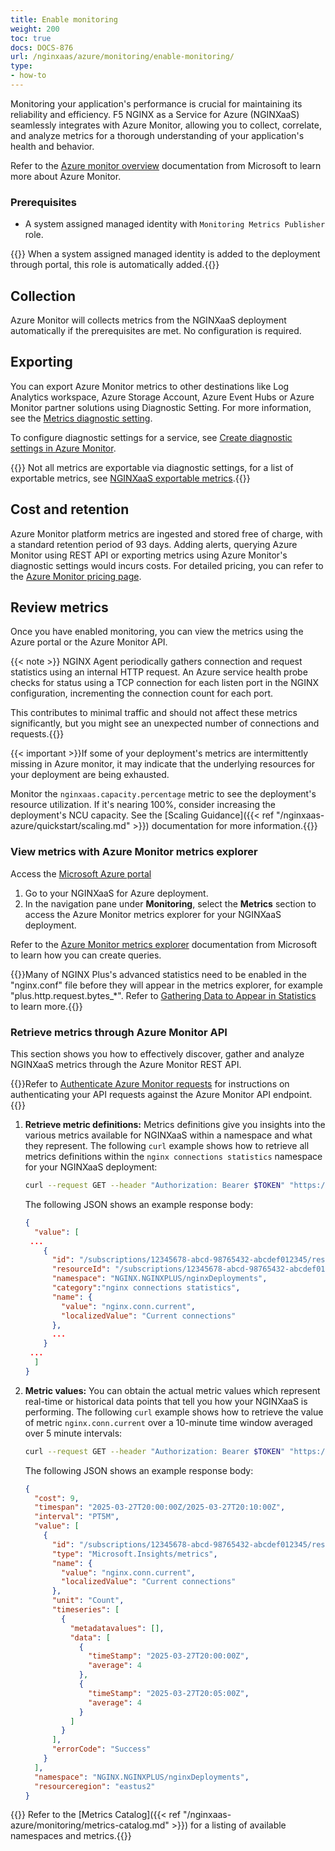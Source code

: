 ```yaml
---
title: Enable monitoring
weight: 200
toc: true
docs: DOCS-876
url: /nginxaas/azure/monitoring/enable-monitoring/
type:
- how-to
---
```


Monitoring your application's performance is crucial for maintaining its reliability and efficiency. F5 NGINX as a Service for Azure (NGINXaaS) seamlessly integrates with Azure Monitor, allowing you to collect, correlate, and analyze metrics for a thorough understanding of your application's health and behavior.

Refer to the [Azure monitor overview](https://docs.microsoft.com/en-us/azure/azure-monitor/overview) documentation from Microsoft to learn more about Azure Monitor.

### Prerequisites

- A system assigned managed identity with `Monitoring Metrics Publisher` role.

{{<note>}} When a system assigned managed identity is added to the deployment through portal, this role is automatically added.{{</note>}}

## Collection

Azure Monitor will collects metrics from the NGINXaaS deployment automatically if the prerequisites are met. No configuration is required.

## Exporting
You can export Azure Monitor metrics to other destinations like Log Analytics workspace, Azure Storage Account, Azure Event Hubs or Azure Monitor partner solutions using Diagnostic Setting. For more information, see the [Metrics diagnostic setting](https://learn.microsoft.com/en-us/azure/azure-monitor/essentials/diagnostic-settings).

To configure diagnostic settings for a service, see [Create diagnostic settings in Azure Monitor](https://learn.microsoft.com/en-us/azure/azure-monitor/essentials/create-diagnostic-settings).

{{<note>}} Not all metrics are exportable via diagnostic settings, for a list of exportable metrics, see [NGINXaaS exportable metrics](https://learn.microsoft.com/en-us/azure/azure-monitor/reference/supported-metrics/nginx-nginxplus-nginxdeployments-metrics).{{</note>}}


## Cost and retention
Azure Monitor platform metrics are ingested and stored free of charge, with a standard retention period of 93 days. Adding alerts, querying Azure Monitor using REST API or exporting metrics using Azure Monitor's diagnostic settings would incurs costs. For detailed pricing, you can refer to the [Azure Monitor pricing page](https://azure.microsoft.com/en-us/pricing/details/monitor/).


## Review metrics

Once you have enabled monitoring, you can view the metrics using the Azure portal or the Azure Monitor API.

{{< note >}} NGINX Agent periodically gathers connection and request statistics using an internal HTTP request. An Azure service health probe checks for status using a TCP connection for each listen port in the NGINX configuration, incrementing the connection count for each port.

This contributes to minimal traffic and should not affect these metrics significantly, but you might see an unexpected number of connections and requests.{{</note>}}

{{< important >}}If some of your deployment's metrics are intermittently missing in Azure monitor, it may indicate that the underlying resources for your deployment are being exhausted.

Monitor the `nginxaas.capacity.percentage` metric to see the deployment's resource utilization. If it's nearing 100%, consider increasing the deployment's NCU capacity. See the [Scaling Guidance]({{< ref "/nginxaas-azure/quickstart/scaling.md" >}}) documentation for more information.{{</important>}}

### View metrics with Azure Monitor metrics explorer

Access the [Microsoft Azure portal](https://portal.azure.com)

1. Go to your NGINXaaS for Azure deployment.
2. In the navigation pane under **Monitoring**, select the **Metrics** section to access the Azure Monitor metrics explorer for your NGINXaaS deployment.

Refer to the [Azure Monitor metrics explorer](https://docs.microsoft.com/en-us/azure/azure-monitor/essentials/metrics-getting-started) documentation from Microsoft to learn how you can create queries.

{{<note>}}Many of NGINX Plus's advanced statistics need to be enabled in the "nginx.conf" file before they will appear in the metrics explorer, for example "plus.http.request.bytes_*". Refer to [Gathering Data to Appear in Statistics](https://docs.nginx.com/nginx/admin-guide/monitoring/live-activity-monitoring/#gathering-data-to-appear-in-statistics) to learn more.{{</note>}}

### Retrieve metrics through Azure Monitor API

This section shows you how to effectively discover, gather and analyze NGINXaaS metrics through the Azure Monitor REST API.

{{<note>}}Refer to [Authenticate Azure Monitor requests](https://learn.microsoft.com/en-us/azure/azure-monitor/essentials/rest-api-walkthrough?tabs=portal#authenticate-azure-monitor-requests) for instructions on authenticating your API requests against the Azure Monitor API endpoint.{{</note>}}


1. **Retrieve metric definitions:** Metrics definitions give you insights into the various metrics available for NGINXaaS within a namespace and what they represent. The following `curl` example shows how to retrieve all metrics definitions within the `nginx connections statistics` namespace for your NGINXaaS deployment:

   ```bash
   curl --request GET --header "Authorization: Bearer $TOKEN" "https://management.azure.com/subscriptions/12345678-abcd-98765432-abcdef012345/resourceGroups/my-nginx-rg/providers/NGINX.NGINXPLUS/nginxDeployments/my-nginx-dep/providers/microsoft.insights/metricDefinitions?api-version=2024-02-01"
   ```

   The following JSON shows an example response body:

   ```json
   {
     "value": [
   	...
       {
         "id": "/subscriptions/12345678-abcd-98765432-abcdef012345/resourceGroups/my-nginx-rg/providers/NGINX.NGINXPLUS/nginxDeployments/my-nginx-dep/providers/microsoft.insights/metricdefinitions/Nginx Connections Statistics/nginx.conn.current",
         "resourceId": "/subscriptions/12345678-abcd-98765432-abcdef012345/resourceGroups/my-nginx-rg/providers/NGINX.NGINXPLUS/nginxDeployments/my-nginx-deployment",
         "namespace": "NGINX.NGINXPLUS/nginxDeployments",
         "category":"nginx connections statistics",
         "name": {
           "value": "nginx.conn.current",
           "localizedValue": "Current connections"
         },
         ...
       }
   	...
     ]
   }
   ```

2. **Metric values:** You can obtain the actual metric values which represent real-time or historical data points that tell you how your NGINXaaS is performing. The following `curl` example shows how to retrieve the value of metric `nginx.conn.current` over a 10-minute time window averaged over 5 minute intervals:

   ```bash
   curl --request GET --header "Authorization: Bearer $TOKEN" "https://management.azure.com/subscriptions/12345678-abcd-98765432-abcdef012345/resourceGroups/my-nginx-rg/providers/NGINX.NGINXPLUS/nginxDeployments/my-nginx-dep/providers/microsoft.insights/metrics?metricnames=nginx.conn.current&timespan=2025-03-27T20:00:00Z/2025-03-27T20:10:00Z&aggregation=Average&interval=PT5M&api-version=2024-02-01"
   ```

   The following JSON shows an example response body:

   ```json
   {
     "cost": 9,
     "timespan": "2025-03-27T20:00:00Z/2025-03-27T20:10:00Z",
     "interval": "PT5M",
     "value": [
       {
         "id": "/subscriptions/12345678-abcd-98765432-abcdef012345/resourceGroups/my-nginx-rg/providers/NGINX.NGINXPLUS/nginxDeployments/my-nginx-dep/providers/Microsoft.Insights/metrics/nginx.conn.current",
         "type": "Microsoft.Insights/metrics",
         "name": {
           "value": "nginx.conn.current",
           "localizedValue": "Current connections"
         },
         "unit": "Count",
         "timeseries": [
           {
             "metadatavalues": [],
             "data": [
               {
                 "timeStamp": "2025-03-27T20:00:00Z",
                 "average": 4
               },
               {
                 "timeStamp": "2025-03-27T20:05:00Z",
                 "average": 4
               }
             ]
           }
         ],
         "errorCode": "Success"
       }
     ],
     "namespace": "NGINX.NGINXPLUS/nginxDeployments",
     "resourceregion": "eastus2"
   }
   ```

{{<note>}} Refer to the [Metrics Catalog]({{< ref "/nginxaas-azure/monitoring/metrics-catalog.md" >}}) for a listing of available namespaces and metrics.{{</note>}}
